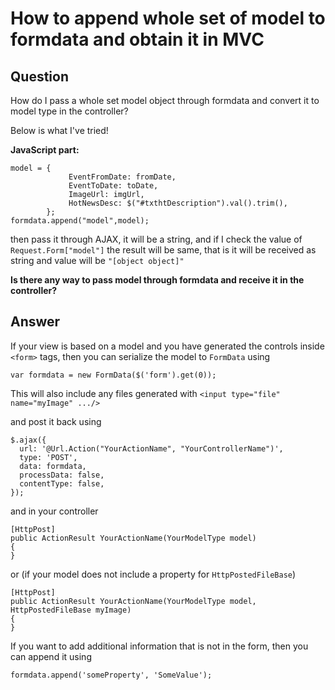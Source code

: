 
# How to append whole set of model to formdata and obtain it in MVC

## Question
        
How do I pass a whole set model object through formdata and convert it to model type in the controller?

Below is what I've tried!

**JavaScript part:**

    model = {
                 EventFromDate: fromDate,
                 EventToDate: toDate,
                 ImageUrl: imgUrl,
                 HotNewsDesc: $("#txthtDescription").val().trim(),
            };
    formdata.append("model",model);
    

then pass it through AJAX, it will be a string, and if I check the value of `Request.Form["model"]` the result will be same, that is it will be received as string and value will be `"[object object]"`

**Is there any way to pass model through formdata and receive it in the controller?**

## Answer
        
If your view is based on a model and you have generated the controls inside `<form>` tags, then you can serialize the model to `FormData` using

    var formdata = new FormData($('form').get(0));
    

This will also include any files generated with `<input type="file" name="myImage" .../>`

and post it back using

    $.ajax({
      url: '@Url.Action("YourActionName", "YourControllerName")',
      type: 'POST',
      data: formdata,
      processData: false,
      contentType: false,         
    });
    

and in your controller

    [HttpPost]
    public ActionResult YourActionName(YourModelType model)
    {
    }
    

or (if your model does not include a property for `HttpPostedFileBase`)

    [HttpPost]
    public ActionResult YourActionName(YourModelType model, HttpPostedFileBase myImage)
    {
    }
    

If you want to add additional information that is not in the form, then you can append it using

    formdata.append('someProperty', 'SomeValue');
